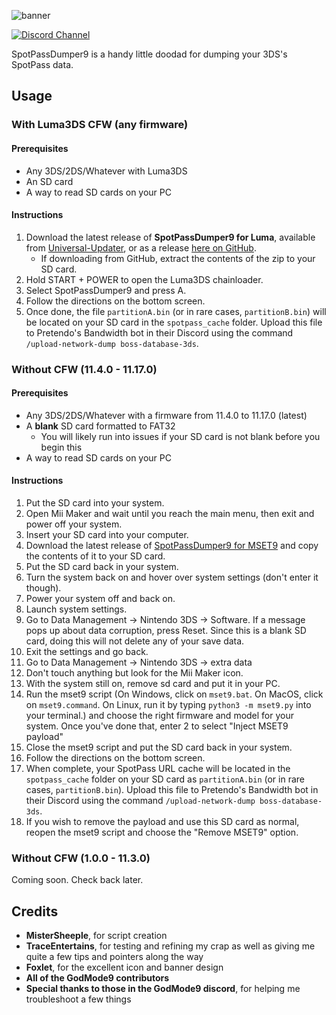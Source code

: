 ![banner](https://i.ibb.co/7zVmf7m/Spot-Pass-Dumper9-banner.png)

[![Discord Channel][discord-badge]][discord]

[discord]: https://discord.gg/537RyPNmSg
[discord-badge]: https://img.shields.io/discord/1209201515063943219?color=%237289DA&logo=discord&logoColor=%23FFFFFF

SpotPassDumper9 is a handy little doodad for dumping your 3DS's SpotPass data.

## Usage

### With Luma3DS CFW (any firmware)

#### Prerequisites
* Any 3DS/2DS/Whatever with Luma3DS
* An SD card
* A way to read SD cards on your PC

#### Instructions

1. Download the latest release of **SpotPassDumper9 for Luma**, available from [Universal-Updater](https://universal-team.net/projects/universal-updater.html), or as a release [here on GitHub](https://github.com/MisterSheeple/SpotPassDumper9/releases/download/v1.1/SpotPassDumper9_v1.1_Luma.zip).
   * If downloading from GitHub, extract the contents of the zip to your SD card.
2. Hold START + POWER to open the Luma3DS chainloader.
3. Select SpotPassDumper9 and press A.
4. Follow the directions on the bottom screen.
5. Once done, the file `partitionA.bin` (or in rare cases, `partitionB.bin`) will be located on your SD card in the `spotpass_cache` folder. Upload this file to Pretendo's Bandwidth bot in their Discord using the command `/upload-network-dump boss-database-3ds`.

### Without CFW (11.4.0 - 11.17.0)

#### Prerequisites
* Any 3DS/2DS/Whatever with a firmware from 11.4.0 to 11.17.0 (latest)
* A **blank** SD card formatted to FAT32
    * You will likely run into issues if your SD card is not blank before you begin this
* A way to read SD cards on your PC

#### Instructions

1. Put the SD card into your system.
2. Open Mii Maker and wait until you reach the main menu, then exit and power off your system.
3. Insert your SD card into your computer.
4. Download the latest release of [SpotPassDumper9 for MSET9](https://github.com/MisterSheeple/SpotPassDumper9/releases/download/v1.1/SpotPassDumper9_v1.1_MSET9.zip) and copy the contents of it to your SD card.
5. Put the SD card back in your system.
6. Turn the system back on and hover over system settings (don't enter it though).
7. Power your system off and back on.
8. Launch system settings.
9. Go to Data Management -> Nintendo 3DS -> Software. If a message pops up about data corruption, press Reset. Since this is a blank SD card, doing this will not delete any of your save data.
10. Exit the settings and go back.
11. Go to Data Management -> Nintendo 3DS -> extra data
12. Don't touch anything but look for the Mii Maker icon.
13. With the system still on, remove sd card and put it in your PC.
14. Run the mset9 script (On Windows, click on `mset9.bat`. On MacOS, click on `mset9.command`. On Linux, run it by typing `python3 -m mset9.py` into your terminal.) and choose the right firmware and model for your system. Once you've done that, enter 2 to select "Inject MSET9 payload"
15. Close the mset9 script and put the SD card back in your system.
16. Follow the directions on the bottom screen.
17. When complete, your SpotPass URL cache will be located in the `spotpass_cache` folder on your SD card as `partitionA.bin` (or in rare cases, `partitionB.bin`). Upload this file to Pretendo's Bandwidth bot in their Discord using the command `/upload-network-dump boss-database-3ds`.
18. If you wish to remove the payload and use this SD card as normal, reopen the mset9 script and choose the "Remove MSET9" option.

### Without CFW (1.0.0 - 11.3.0)
Coming soon. Check back later.

## Credits
* **MisterSheeple**, for script creation
* **TraceEntertains**, for testing and refining my crap as well as giving me quite a few tips and pointers along the way
* **Foxlet**, for the excellent icon and banner design
* **All of the GodMode9 contributors**
* **Special thanks to those in the GodMode9 discord**, for helping me troubleshoot a few things
